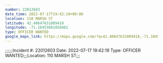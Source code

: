 ```yaml
---
number: 22012603
date_time: 2022-07-17T19:42:19+00:00
location: 110 MARSH ST
latitude: 42.40647631809418
longitude: -71.18453681058462
type: OFFICER WANTED
google_maps_link: https://maps.google.com/?q=42.40647631809418,-71.18453681058462
---
```


;;;;;;Incident #: 22012603  Date: 2022-07-17 19:42:19   Type: OFFICER WANTED;;;Location: 110 MARSH ST;;;
